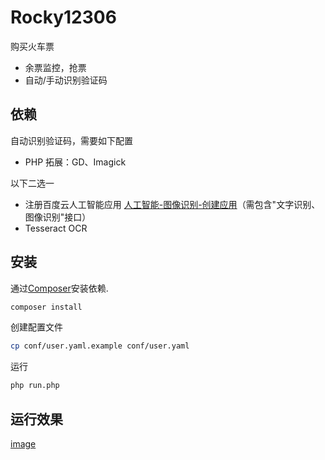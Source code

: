 Rocky12306
=======================

购买火车票

- 余票监控，抢票
- 自动/手动识别验证码

## 依赖 

自动识别验证码，需要如下配置

- PHP 拓展：GD、Imagick

以下二选一

- 注册百度云人工智能应用 [人工智能-图像识别-创建应用](https://console.bce.baidu.com/ai#/ai/imagesearch/overview/index)（需包含"文字识别、图像识别"接口）
- Tesseract OCR

## 安装

通过[Composer](http://getcomposer.org)安装依赖.
```bash
composer install
```

创建配置文件
```bash
cp conf/user.yaml.example conf/user.yaml
```

运行
```bash
php run.php
```
## 运行效果

[image](https://github.com/rockyzzk/12306/blob/master/%E8%BF%90%E8%A1%8C%E6%95%88%E6%9E%9C%E5%9B%BE.png)
